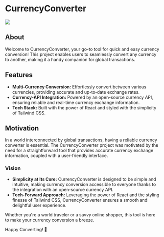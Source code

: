 # CurrencyConverter
![](https://github.com/gorillamindset/currency-converter/assets/138226552/2a98b8a1-9928-4f7f-872e-c15c23cd515d)
## About
Welcome to CurrencyConverter, your go-to tool for quick and easy currency conversion! This project enables users to seamlessly convert any currency to another, making it a handy companion for global transactions.

## Features
- **Multi-Currency Conversion:** Effortlessly convert between various currencies, providing accurate and up-to-date exchange rates.
- **Currency-API Integration:** Powered by an open-source currency API, ensuring reliable and real-time currency exchange information.
- **Tech Stack:** Built with the power of React and styled with the simplicity of Tailwind CSS.

## Motivation
In a world interconnected by global transactions, having a reliable currency converter is essential. The CurrencyConverter project was motivated by the need for a straightforward tool that provides accurate currency exchange information, coupled with a user-friendly interface.

### Vision
- **Simplicity at Its Core:** CurrencyConverter is designed to be simple and intuitive, making currency conversion accessible to everyone thanks to the integration with an open-source currency API.
- **Tech-Forward Approach:** Leveraging the power of React and the styling finesse of Tailwind CSS, CurrencyConverter ensures a smooth and delightful user experience.

Whether you're a world traveler or a savvy online shopper, this tool is here to make your currency conversion a breeze.


Happy Converting! 💸
